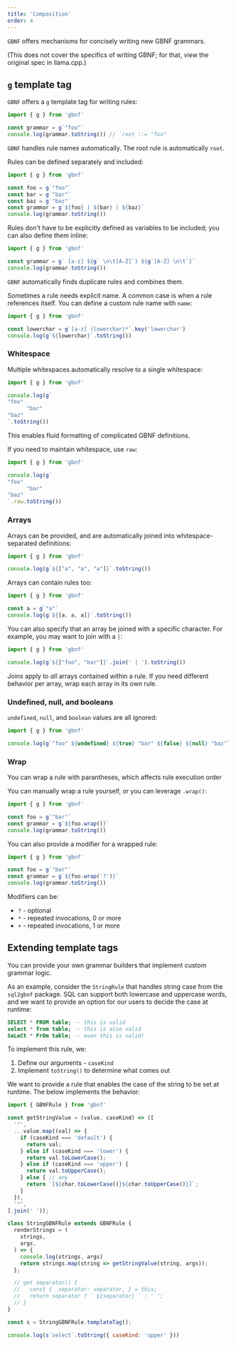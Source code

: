 ```yaml
---
title: 'Composition'
order: 4
---
```


`GBNF` offers mechanisms for concisely writing new GBNF grammars.

(This does not cover the specifics of writing GBNF; for that, view the original spec in llama.cpp.)

## `g` template tag

`GBNF` offers a `g` template tag for writing rules:

```javascript
import { g } from 'gbnf'

const grammar = g`"foo"`
console.log(grammar.toString()) // `root ::= "foo"
```

`GBNF` handles rule names automatically. The root rule is automatically `root`.

Rules can be defined separately and included:

```javascript
import { g } from 'gbnf'

const foo = g`"foo"`
const bar = g`"bar"`
const baz = g`"baz"`
const grammar = g`${foo} | ${bar} | ${baz}`
console.log(grammar.toString())
```

Rules don't have to be explicitly defined as variables to be included; you can also define them inline:

```javascript
import { g } from 'gbnf'

const grammar = g` [a-z] ${g` \n\t[A-Z]`} ${g`[A-Z] \n\t`}`
console.log(grammar.toString())
```

`GBNF` automatically finds duplicate rules and combines them.

Sometimes a rule needs explicit name. A common case is when a rule references itself. You can define a custom rule name with `name`:

```javascript
import { g } from 'gbnf'

const lowerchar = g`[a-z] (lowerchar)*`.key('lowerchar')
console.log(g`${lowerchar}`.toString())
```



### Whitespace

Multiple whitespaces automatically resolve to a single whitespace:

```javascript
import { g } from 'gbnf'

console.log(g`
"foo"
      "bar"
"baz"
`.toString())
```

This enables fluid formatting of complicated GBNF definitions.

If you need to maintain whitespace, use `raw`:

```javascript
import { g } from 'gbnf'

console.log(g`
"foo"
      "bar"
"baz"
`.raw.toString())
```

### Arrays

Arrays can be provided, and are automatically joined into whitespace-separated definitions:

```javascript
import { g } from 'gbnf'

console.log(g`${["a", "a", "a"]}`.toString())
```

Arrays can contain rules too:

```javascript
import { g } from 'gbnf'

const a = g`"a"`
console.log(g`${[a, a, a]}`.toString())
```

You can also specify that an array be joined with a specific character. For example, you may want to join with a `|`:

```javascript
import { g } from 'gbnf'

console.log(g`${["foo", "bar"]}`.join(' | ').toString())
```

Joins apply to _all_ arrays contained within a rule. If you need different behavior per array, wrap each array in its own rule.

### Undefined, null, and booleans

`undefined`, `null`, and `boolean` values are all ignored:

```javascript
import { g } from 'gbnf'

console.log(g`"foo" ${undefined} ${true} "bar" ${false} ${null} "baz"`.toString())
```

### Wrap

You can wrap a rule with parantheses, which affects rule execution order

You can manually wrap a rule yourself, or you can leverage `.wrap()`:

```javascript
import { g } from 'gbnf'

const foo = g`"bar"`
const grammar = g`${foo.wrap()}`
console.log(grammar.toString())
```

You can also provide a modifier for a wrapped rule:

```javascript
import { g } from 'gbnf'

const foo = g`"bar"`
const grammar = g`${foo.wrap('?')}`
console.log(grammar.toString())
```

Modifiers can be:

- `?` - optional
- `*` - repeated invocations, 0 or more
- `+` - repeated invocations, 1 or more

## Extending template tags

You can provide your own grammar builders that implement custom grammar logic.

As an example, consider the `StringRule` that handles string case from the `sql2gbnf` package. SQL can support both lowercase and uppercase words, and we want to provide an option for our users to decide the case at runtime:

```sql
SELECT * FROM table; -- this is valid
select * from table; -- this is also valid
SeLeCt * FrOm table; -- even this is valid!
```

To implement this rule, we:

1. Define our arguments - `caseKind`
2. Implement `toString()` to determine what comes out

We want to provide a rule that enables the case of the string to be set at runtime. The below implements the behavior:

```javascript
import { GBNFRule } from 'gbnf'

const getStringValue = (value, caseKind) => ([
  '"',
  ...value.map((val) => {
    if (caseKind === 'default') {
      return val;
    } else if (caseKind === 'lower') {
      return val.toLowerCase();
    } else if (caseKind === 'upper') {
      return val.toUpperCase();
    } else { // any
      return `[${char.toLowerCase()}${char.toUpperCase()}]`;
    }
  }),
  '"',
].join(' '));

class StringGBNFRule extends GBNFRule {
  renderStrings = (
    strings,
    args,
  ) => {
    console.log(strings, args)
    return strings.map(string => getStringValue(string, args));
  };

  // get separator() {
  //   const { _separator: separator, } = this;
  //   return separator ? ` ${separator} ` : ' ';
  // }
}

const s = StringGBNFRule.templateTag();

console.log(s`select`.toString({ caseKind: 'upper' }))
```
